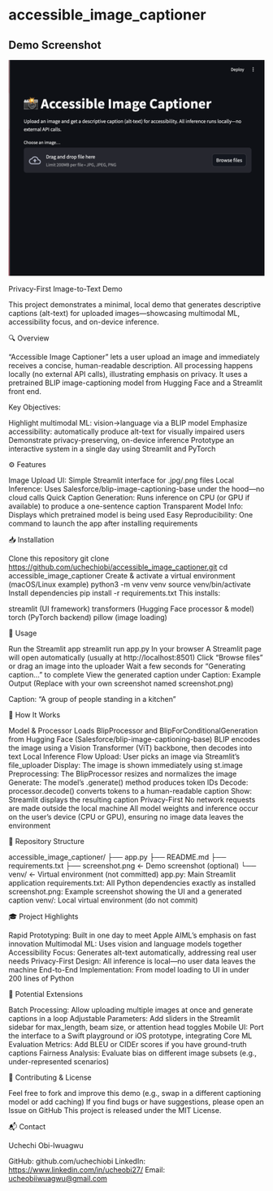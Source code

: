 # accessible_image_captioner

## Demo Screenshot

![App Screenshot](screenshot1.png)

Privacy-First Image-to-Text Demo

This project demonstrates a minimal, local demo that generates descriptive captions (alt-text) for uploaded images—showcasing multimodal ML, accessibility focus, and on-device inference.

🔍 Overview

“Accessible Image Captioner” lets a user upload an image and immediately receives a concise, human-readable description. All processing happens locally (no external API calls), illustrating emphasis on privacy. It uses a pretrained BLIP image-captioning model from Hugging Face and a Streamlit front end.

Key Objectives:

Highlight multimodal ML: vision→language via a BLIP model
Emphasize accessibility: automatically produce alt-text for visually impaired users
Demonstrate privacy-preserving, on-device inference
Prototype an interactive system in a single day using Streamlit and PyTorch

⚙️ Features

Image Upload UI: Simple Streamlit interface for .jpg/.png files
Local Inference: Uses Salesforce/blip-image-captioning-base under the hood—no cloud calls
Quick Caption Generation: Runs inference on CPU (or GPU if available) to produce a one-sentence caption
Transparent Model Info: Displays which pretrained model is being used
Easy Reproducibility: One command to launch the app after installing requirements

📥 Installation

Clone this repository
git clone https://github.com/uchechiobi/accessible_image_captioner.git
cd accessible_image_captioner
Create & activate a virtual environment (macOS/Linux example)
python3 -m venv venv
source venv/bin/activate
Install dependencies
pip install -r requirements.txt
This installs:

streamlit (UI framework)
transformers (Hugging Face processor & model)
torch (PyTorch backend)
pillow (image loading)

🚀 Usage

Run the Streamlit app
streamlit run app.py
In your browser
A Streamlit page will open automatically (usually at http://localhost:8501)
Click “Browse files” or drag an image into the uploader
Wait a few seconds for “Generating caption…” to complete
View the generated caption under Caption:
Example Output
(Replace with your own screenshot named screenshot.png)

Caption: “A group of people standing in a kitchen”

🧱 How It Works

Model & Processor
Loads BlipProcessor and BlipForConditionalGeneration from Hugging Face (Salesforce/blip-image-captioning-base)
BLIP encodes the image using a Vision Transformer (ViT) backbone, then decodes into text
Local Inference Flow
Upload: User picks an image via Streamlit’s file_uploader
Display: The image is shown immediately using st.image
Preprocessing: The BlipProcessor resizes and normalizes the image
Generate: The model’s .generate() method produces token IDs
Decode: processor.decode() converts tokens to a human-readable caption
Show: Streamlit displays the resulting caption
Privacy-First
No network requests are made outside the local machine
All model weights and inference occur on the user’s device (CPU or GPU), ensuring no image data leaves the environment

📂 Repository Structure

accessible_image_captioner/
├── app.py
├── README.md
├── requirements.txt
├── screenshot.png      ← Demo screenshot (optional)
└── venv/               ← Virtual environment (not committed)
app.py: Main Streamlit application
requirements.txt: All Python dependencies exactly as installed
screenshot.png: Example screenshot showing the UI and a generated caption
venv/: Local virtual environment (do not commit)

🎓 Project Highlights

Rapid Prototyping: Built in one day to meet Apple AIML’s emphasis on fast innovation
Multimodal ML: Uses vision and language models together
Accessibility Focus: Generates alt-text automatically, addressing real user needs
Privacy-First Design: All inference is local—no user data leaves the machine
End-to-End Implementation: From model loading to UI in under 200 lines of Python

🔮 Potential Extensions

Batch Processing: Allow uploading multiple images at once and generate captions in a loop
Adjustable Parameters: Add sliders in the Streamlit sidebar for max_length, beam size, or attention head toggles
Mobile UI: Port the interface to a Swift playground or iOS prototype, integrating Core ML
Evaluation Metrics: Add BLEU or CIDEr scores if you have ground-truth captions
Fairness Analysis: Evaluate bias on different image subsets (e.g., under-represented scenarios)

🤝 Contributing & License

Feel free to fork and improve this demo (e.g., swap in a different captioning model or add caching)
If you find bugs or have suggestions, please open an Issue on GitHub
This project is released under the MIT License.

📬 Contact

Uchechi Obi-Iwuagwu

GitHub: github.com/uchechiobi
LinkedIn: https://www.linkedin.com/in/ucheobi27/
Email: ucheobiiwuagwu@gmail.com
